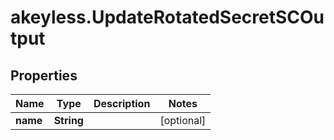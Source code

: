 # akeyless.UpdateRotatedSecretSCOutput

## Properties

Name | Type | Description | Notes
------------ | ------------- | ------------- | -------------
**name** | **String** |  | [optional] 


